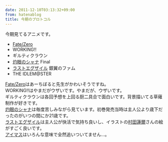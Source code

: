 ```yaml
---
date: 2011-12-10T03:13:32+09:00
from: hatenablog
title: 今期のプロトコル
---
```


<p>今期見てるアニメです。</p>

<ul>
<li><a class="keyword" href="http://d.hatena.ne.jp/keyword/Fate/Zero">Fate/Zero</a></li>
<li>WORKING!!</li>
<li>ギルティクラウン</li>
<li><a class="keyword" href="http://d.hatena.ne.jp/keyword/%BC%DE%B4%E3%A4%CE%A5%B7%A5%E3%A5%CA">灼眼のシャナ</a> Final</li>
<li><a class="keyword" href="http://d.hatena.ne.jp/keyword/%A5%E9%A5%B9%A5%C8%A5%A8%A5%B0%A5%B6%A5%A4%A5%EB">ラストエグザイル</a> 銀翼のファム</li>
<li>THE IDLEM@STER</li>
</ul><p><a class="keyword" href="http://d.hatena.ne.jp/keyword/Fate/Zero">Fate/Zero</a>はあーちぼると先生がかわいそうですね。<br />
WORKING!!はやまだがウザいです。やまだが、ウザいです。<br />
ギルティクラウンは各回予想を上回る厨二具合で面白いです。背景描いてる草薙制作が好きです。<br />
<a class="keyword" href="http://d.hatena.ne.jp/keyword/%BC%DE%B4%E3%A4%CE%A5%B7%A5%E3%A5%CA">灼眼のシャナ</a>は毎度苦しみながら見ています。初巻発売当時は主人公より歳下だったのがいつの間にか21歳です。<br />
<a class="keyword" href="http://d.hatena.ne.jp/keyword/%A5%E9%A5%B9%A5%C8%A5%A8%A5%B0%A5%B6%A5%A4%A5%EB">ラストエグザイル</a>は主人公が快活で気持ち良いし、イラストの<a class="keyword" href="http://d.hatena.ne.jp/keyword/%C2%BC%C5%C4%CF%A1%BC%A4">村田蓮爾</a>さんの絵がすごく良いです。<br />
<a class="keyword" href="http://d.hatena.ne.jp/keyword/%A5%A2%A5%A4%A5%DE%A5%B9">アイマス</a>はいろんな意味で全然追いついてません…。</p>

